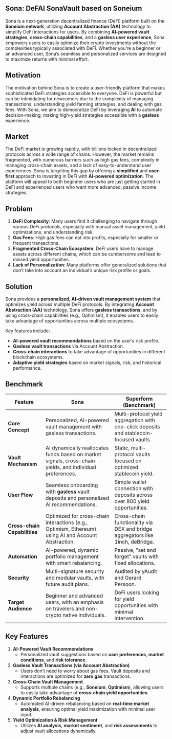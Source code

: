 ## Sona: DeFAI SonaVault based on Soneium

Sona is a next-generation decentralized finance (DeFi) platform built on the **Soneium network**, utilizing **Account Abstraction (AA)** technology to simplify DeFi interactions for users. By combining **AI-powered vault strategies**, **cross-chain capabilities**, and a **gasless user experience**, Sona empowers users to easily optimize their crypto investments without the complexities typically associated with DeFi. Whether you’re a beginner or an advanced user, Sona’s seamless and personalized services are designed to maximize returns with minimal effort.

## Motivation

The motivation behind Sona is to create a user-friendly platform that makes sophisticated DeFi strategies accessible to everyone. DeFi is powerful but can be intimidating for newcomers due to the complexity of managing transactions, understanding yield farming strategies, and dealing with gas fees. With Sona, we aim to democratize DeFi by leveraging **AI** to automate decision-making, making high-yield strategies accessible with a **gasless** experience.

## Market

The DeFi market is growing rapidly, with billions locked in decentralized protocols across a wide range of chains. However, the market remains fragmented, with numerous barriers such as high gas fees, complexity in managing cross-chain assets, and a lack of easy-to-understand user experiences. Sona is targeting this gap by offering a **simplified** and **user-first** approach to investing in DeFi with **AI-powered optimization**. The platform will appeal to both beginner users who are just getting started in DeFi and experienced users who want more advanced, passive income strategies.

## Problem

1. **DeFi Complexity**: Many users find it challenging to navigate through various DeFi protocols, especially with manual asset management, yield optimizations, and understanding risk.
2. **Gas Fees**: High gas fees can eat into profits, especially for smaller or frequent transactions.
3. **Fragmented Cross-Chain Ecosystem**: DeFi users have to manage assets across different chains, which can be cumbersome and lead to missed yield opportunities.
4. **Lack of Personalization**: Many platforms offer generalized solutions that don’t take into account an individual’s unique risk profile or goals.

## Solution

Sona provides a **personalized, AI-driven vault management system** that optimizes yield across multiple DeFi protocols. By integrating **Account Abstraction (AA)** technology, Sona offers **gasless transactions**, and by using cross-chain capabilities (e.g., Optimism), it enables users to easily take advantage of opportunities across multiple ecosystems.

Key features include:

- **AI-powered vault recommendations** based on the user’s risk profile.
- **Gasless vault transactions** via Account Abstraction.
- **Cross-chain interactions** to take advantage of opportunities in different blockchain ecosystems.
- **Adaptive yield strategies** based on market signals, risk, and historical performance.

## Benchmark

| Feature | **Sona** | **Superform (Benchmark)** |
| --- | --- | --- |
| **Core Concept** | Personalized, AI-powered vault management with gasless transactions. | Multi-protocol yield aggregation with one-click deposits and stablecoin-focused vaults. |
| **Vault Mechanism** | AI dynamically reallocates funds based on market signals, cross-chain yields, and individual preferences. | Static, multi-protocol vaults focused on optimized stablecoin yield. |
| **User Flow** | Seamless onboarding with **gasless** vault deposits and personalized AI recommendations. | Simple wallet connection with deposits across over 800 yield opportunities. |
| **Cross-chain Capabilities** | Optimized for cross-chain interactions (e.g., Optimism, Ethereum) using AI and Account Abstraction. | Cross-chain functionality via DEX and bridge aggregators like 1inch, deBridge. |
| **Automation** | AI-powered, dynamic portfolio management with smart rebalancing. | Passive, "set and forget" vaults with fixed allocations. |
| **Security** | Multi-signature security and modular vaults, with future audit plans. | Audited by yAudit and Gerard Persoon. |
| **Target Audience** | Beginner and advanced users, with an emphasis on travelers and non-crypto native individuals. | DeFi users looking for yield opportunities with minimal intervention. |

## Key Features

1. **AI-Powered Vault Recommendations**
    - Personalized vault suggestions based on **user preferences**, **market conditions**, and **risk tolerance**.
2. **Gasless Vault Transactions (via Account Abstraction)**
    - Users don’t need to worry about gas fees. Vault deposits and interactions are optimized for **zero gas** transactions.
3. **Cross-Chain Vault Management**
    - Supports multiple chains (e.g., **Soneium**, **Optimism**), allowing users to easily take advantage of **cross-chain yield opportunities**.
4. **Dynamic Portfolio Rebalancing**
    - Automated AI-driven rebalancing based on **real-time market analysis**, ensuring optimal yield maximization with minimal user input.
5. **Yield Optimization & Risk Management**
    - Utilizes **AI analysis**, **market sentiment**, and **risk assessments** to adjust vault allocations dynamically.
